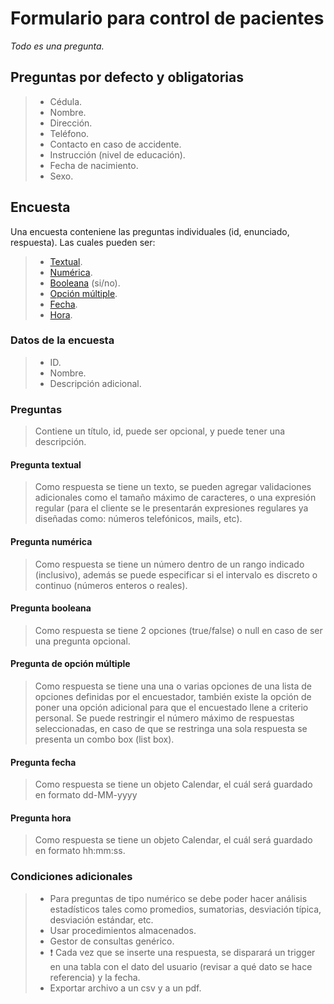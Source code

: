 # Formulario para control de pacientes

_Todo es una pregunta._


## Preguntas por defecto y obligatorias

> -   Cédula.
> -   Nombre.
> -   Dirección.
> -   Teléfono.
> -   Contacto en caso de accidente.
> -   Instrucción (nivel de educación).
> -   Fecha de nacimiento.
> -   Sexo.

## Encuesta

Una encuesta conteniene las preguntas individuales (id, enunciado, respuesta). Las cuales pueden ser:

> -   [Textual](#pregunta-textual).
> -   [Numérica](#pregunta-numérica).
> -   [Booleana](#pregunta-booleana) (si/no).
> -   [Opción múltiple](#pregunta-de-opción-múltiple).
> -   [Fecha](#pregunta-fecha).
> -   [Hora](#pregunta-hora).

### Datos de la encuesta

> -   ID.
> -   Nombre.
> -   Descripción adicional.

### Preguntas

> Contiene un título, id, puede ser opcional, y puede tener una descripción.

#### Pregunta textual

> Como respuesta se tiene un texto, se pueden agregar validaciones adicionales como el tamaño máximo de caracteres, o una expresión regular (para el cliente se le presentarán expresiones regulares ya diseñadas como: números telefónicos, mails, etc).

#### Pregunta numérica

> Como respuesta se tiene un número dentro de un rango indicado (inclusivo), además se puede especificar si el intervalo es discreto o continuo (números enteros o reales).

#### Pregunta booleana

> Como respuesta se tiene 2 opciones (true/false) o null en caso de ser una pregunta opcional.

#### Pregunta de opción múltiple

> Como respuesta se tiene una una o varias opciones de una lista de opciones definidas por el encuestador, también existe la opción de poner una opción adicional para que el encuestado llene a criterio personal. Se puede restringir el número máximo de respuestas seleccionadas, en caso de que se restringa una sola respuesta se presenta un combo box (list box).

#### Pregunta fecha

> Como respuesta se tiene un objeto Calendar, el cuál será guardado en formato dd-MM-yyyy


#### Pregunta hora

> Como respuesta se tiene un objeto Calendar, el cuál será guardado en formato hh:mm:ss.

### Condiciones adicionales

> -   Para preguntas de tipo numérico se debe poder hacer análisis estadísticos tales como promedios, sumatorias, desviación típica, desviación estándar, etc.
> -   Usar procedimientos almacenados.
> -   Gestor de consultas genérico.
> -   :exclamation: Cada vez que se inserte una respuesta, se disparará un trigger en una tabla con el dato del usuario (revisar a qué dato se hace referencia) y la fecha.
> -   Exportar archivo a un csv y a un pdf.
